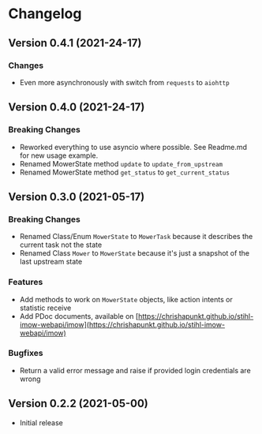 
# Changelog

## Version 0.4.1 (2021-24-17)

### Changes
- Even more asynchronously with switch from `requests` to `aiohttp` 

## Version 0.4.0 (2021-24-17)

### Breaking Changes
- Reworked everything to use asyncio where possible. See Readme.md for new usage example.
- Renamed MowerState method `update` to `update_from_upstream`
- Renamed MowerState method `get_status` to `get_current_status`

## Version 0.3.0 (2021-05-17)

### Breaking Changes
- Renamed Class/Enum `MowerState` to `MowerTask` because it describes the current task not the state
- Renamed Class `Mower` to `MowerState` because it's just a snapshot of the last upstream state

### Features
- Add methods to work on `MowerState` objects, like action intents or statistic receive
- Add PDoc documents, available on [https://chrishapunkt.github.io/stihl-imow-webapi/imow](https://chrishapunkt.github.io/stihl-imow-webapi/imow)

### Bugfixes
- Return a valid error message and raise if provided login credentials are wrong


## Version 0.2.2 (2021-05-00)

- Initial release
